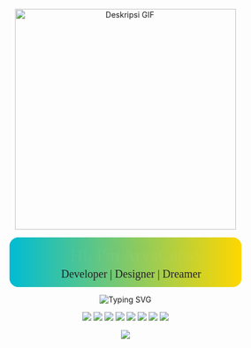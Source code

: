 <p align="center">
  <img src="https://media.giphy.com/media/v1.Y2lkPTc5MGI3NjExcXQwcjR6eWhuZzZqd3FrMjc5YXFzZjdzaTIxNTA2Z3B0YW9uNGJsZiZlcD12MV9naWZzX3NlYXJjaCZjdD1n/QCJlIDkOJDEIctfdzz/giphy.gif" alt="Deskripsi GIF" width="400"/>
</p>  

<p align="center">
  <svg width="420" height="90" style="background: linear-gradient(90deg, #00bcd4 0%, #ffd700 100%); border-radius:16px;">
    <rect width="100%" height="100%" rx="16" fill="url(#grad)" />
    <defs>
      <linearGradient id="grad" x1="0" y1="0" x2="420" y2="0" gradientUnits="userSpaceOnUse">
        <stop stop-color="#00bcd4" />
        <stop offset="1" stop-color="#ffd700" />
      </linearGradient>
    </defs>
    <text x="50%" y="40%" dominant-baseline="middle" text-anchor="middle"
      font-size="32" font-family="Verdana" fill="#fff">
      <tspan>
        <animate attributeName="opacity" values="0;1;0" dur="4s" repeatCount="indefinite"/>
        👋 Hi, I'm AryaCaps!
      </tspan>
    </text>
    <text x="50%" y="75%" dominant-baseline="middle" text-anchor="middle"
      font-size="20" font-family="Verdana" fill="#222">
      <tspan>
        <animate attributeName="opacity" values="0;1;0" begin="2s" dur="4s" repeatCount="indefinite"/>
        🚀 Developer | Designer | Dreamer
      </tspan>
    </text>
  </svg>
</p>

<p align="center">
  <img src="https://readme-typing-svg.herokuapp.com?font=Fira+Code&size=24&pause=1000&color=00BCD4&width=435&lines=Welcome+to+my+GitHub!;Coding+is+my+art,+design+is+my+passion.;Let's+build+something+awesome+together!" alt="Typing SVG" />
</p>

<p align="center">
  <img src="https://img.shields.io/badge/-Python-3776AB?style=for-the-badge&logo=python&logoColor=white" />
  <img src="https://img.shields.io/badge/-JavaScript-F7DF1E?style=for-the-badge&logo=javascript&logoColor=black" />
  <img src="https://img.shields.io/badge/-TypeScript-3178C6?style=for-the-badge&logo=typescript&logoColor=white" />
  <img src="https://img.shields.io/badge/-Go-00ADD8?style=for-the-badge&logo=go&logoColor=white" />
  <img src="https://img.shields.io/badge/-HTML5-E34F26?style=for-the-badge&logo=html5&logoColor=white" />
  <img src="https://img.shields.io/badge/-CSS3-1572B6?style=for-the-badge&logo=css3&logoColor=white" />
  <img src="https://img.shields.io/badge/-React-20232A?style=for-the-badge&logo=react&logoColor=61DAFB" />
  <img src="https://img.shields.io/badge/-Node.js-339933?style=for-the-badge&logo=nodedotjs&logoColor=white" />
</p>

<p align="center">
  <a href="https://github.com/aryacaps?tab=repositories">
    <img src="https://img.shields.io/github/followers/aryacaps?style=social" />
  </a>
</p>
